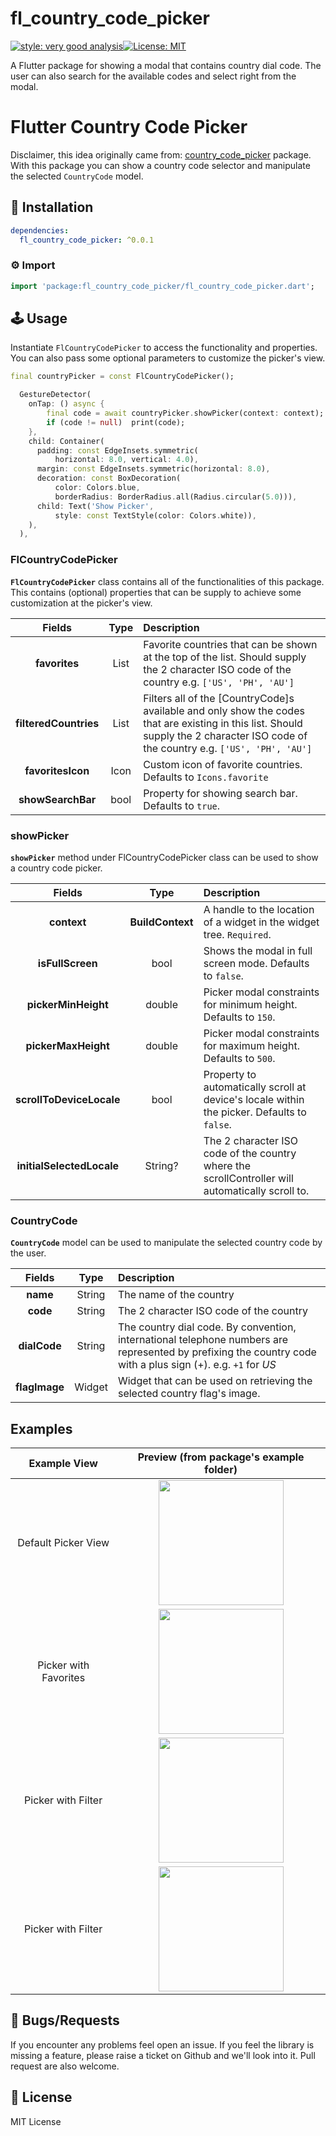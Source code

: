 
# fl_country_code_picker

[![style: very good analysis][very_good_analysis_badge]][very_good_analysis_link][![License: MIT][license_badge]][license_link]

A Flutter package for showing a modal that contains country dial code. The user can also search for the available codes and select right from the modal.

[license_badge]: https://img.shields.io/badge/license-MIT-blue.svg
[license_link]: https://opensource.org/licenses/MIT
[very_good_analysis_badge]: https://img.shields.io/badge/style-very_good_analysis-B22C89.svg
[very_good_analysis_link]: https://pub.dev/packages/very_good_analysis
# Flutter Country Code Picker

Disclaimer, this idea originally came from: [country_code_picker](https://pub.dev/packages/country_code_picker) package.
With this package you can show a country code selector and manipulate the selected `CountryCode` model.

## 🔨 Installation
```yaml
dependencies:
  fl_country_code_picker: ^0.0.1
```

### ⚙ Import

```dart
import 'package:fl_country_code_picker/fl_country_code_picker.dart';
```

## 🕹️ Usage

Instantiate `FlCountryCodePicker` to access the functionality and properties. 
You can also pass some optional parameters to customize the picker's view.
```dart
final countryPicker = const FlCountryCodePicker();
```
```dart
  GestureDetector(
    onTap: () async {
        final code = await countryPicker.showPicker(context: context);
        if (code != null)  print(code);
    },
    child: Container(
      padding: const EdgeInsets.symmetric(
          horizontal: 8.0, vertical: 4.0),
      margin: const EdgeInsets.symmetric(horizontal: 8.0),
      decoration: const BoxDecoration(
          color: Colors.blue,
          borderRadius: BorderRadius.all(Radius.circular(5.0))),
      child: Text('Show Picker',
          style: const TextStyle(color: Colors.white)),
    ),
  ),
```
### FlCountryCodePicker
 **`FlCountryCodePicker`** class contains all of the functionalities of this package. This contains (optional) properties that can be supply to achieve some customization at the picker's view.

| Fields | Type| Description |
|:---:|:---:|:---|
| **favorites** | List<String> |  Favorite countries that can be shown at the top of the list. Should supply the 2 character ISO code of the country e.g. `['US', 'PH', 'AU']` |
| **filteredCountries** | List<String> | Filters all of the [CountryCode]s available and only show the codes that are existing in this list. Should supply the 2 character ISO code of the country e.g. `['US', 'PH', 'AU']` |
| **favoritesIcon** | Icon | Custom icon of favorite countries. Defaults to `Icons.favorite` |
| **showSearchBar** | bool | Property for showing search bar. Defaults to `true`. |

### showPicker
 **`showPicker`** method under FlCountryCodePicker class can be used to show a country code picker.

| Fields | Type| Description |
|:---:|:---:|:---|
| **context** | **BuildContext** | A handle to the location of a widget in the widget tree. `Required`.|
| **isFullScreen** | bool | Shows the modal in full screen mode. Defaults to `false`. |
| **pickerMinHeight** | double | Picker modal constraints for minimum height. Defaults to `150`. |
| **pickerMaxHeight** | double | Picker modal constraints for maximum height. Defaults to `500`. |
| **scrollToDeviceLocale** | bool | Property to automatically scroll at device's locale within the picker. Defaults to `false`. |
| **initialSelectedLocale** | String? | The 2 character ISO code of the country where the scrollController will automatically scroll to. |

### CountryCode
 **`CountryCode`** model can be used to manipulate the selected country code by the user.

| Fields | Type| Description |
|:---:|:---:|:---|
| **name** | String | The name of the country |
| **code** | String | The 2 character ISO code of the country|
| **dialCode** | String | The country dial code. By convention, international telephone numbers are represented by prefixing the country code with a plus sign (+). e.g. `+1` for *US* |
| **flagImage** | Widget| Widget that can be used on retrieving the selected country flag's image. |




## Examples
| Example View | Preview (from package's example folder) |
| :---: | :---: |
| Default Picker View |<img src="https://github.com/fernan542/fl_country_code_picker/blob/master/screenshots/default-view.gif?raw=true" width="200"/>|
| Picker with Favorites |<img src="https://github.com/fernan542/fl_country_code_picker/blob/master/screenshots/picker-with-favorites.gif?raw=true" width="200"/>|
| Picker with Filter |<img src="https://github.com/fernan542/fl_country_code_picker/blob/master/screenshots/picker-with-filter.gif?raw=true" width="200"/>|
| Picker with Filter |<img src="https://github.com/fernan542/fl_country_code_picker/blob/master/screenshots/picker-with-favorite-and-filter.gif?raw=true" width="200"/>|


## 🐞 Bugs/Requests

If you encounter any problems feel open an issue. If you feel the library is missing a feature, please raise a ticket on Github and we'll look into it. Pull request are also welcome.

## 📃 License

MIT License
